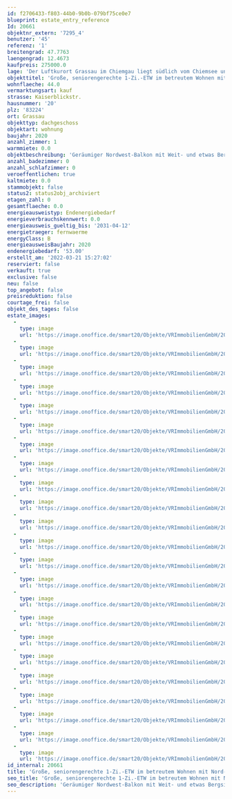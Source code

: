 ```yaml
---
id: f2706433-f803-44b0-9b0b-079bf75ce0e7
blueprint: estate_entry_reference
Id: 20661
objektnr_extern: '7295_4'
benutzer: '45'
referenz: '1'
breitengrad: 47.7763
laengengrad: 12.4673
kaufpreis: 275000.0
lage: 'Der Luftkurort Grassau im Chiemgau liegt südlich vom Chiemsee und ist das Zentrum vom beliebten Achental mit bester Versorgung in vielerlei Hinsicht *** Nur wenige Gehminuten zu großen Supermärkten und zum erholsamen Achendamm *** Ganz nahe u.a. auch: 18-Loch-Golfplatz, viele Wander- und Radwege z.B. im Naturschutzgebiet Kendlmühlfilzn, der Reifinger Badesee, die Hochplatten-Sesselliftbahn usw. *** Am ruhigen Ende einer Sackgasse im südlichen Ortsbereich an freien Wiesen *** Im 3. Stock unterm Dach eines nach KfW 55-Standard gebauten Senioren- und Pflegeheims, in dem es 21 betreute Wohnungen, 94 Pflegeappartements und eine Tagespflegeeinrichtung gibt.'
objekttitel: 'Große, seniorengerechte 1-Zi.-ETW im betreutem Wohnen mit Nord-West-Balkon'
wohnflaeche: 44.0
vermarktungsart: kauf
strasse: Kaiserblickstr.
hausnummer: '20'
plz: '83224'
ort: Grassau
objekttyp: dachgeschoss
objektart: wohnung
baujahr: 2020
anzahl_zimmer: 1
warmmiete: 0.0
objektbeschreibung: 'Geräumiger Nordwest-Balkon mit Weit- und etwas Bergsicht. Er ist überdacht und wirkt gemütlich dank Naturholz-Lärchenfassade und Sichtdachstuhl *** Im großen Wohn-/Ess-/Schlafraum wäre auch eine Teil-Trennwand möglich *** Zeitlose, großformatige Fliesen barrierefrei mit Fußbodenheizung *** Duschbad mit Glaskabine *** Elegante weiße Zimmer- und Balkontüren *** Einbauküche mit Geschirrspüler. Das andere Inventar in den Bildern wird noch entfernt *** Praktische Abstellkammer mit Waschmaschinen-/Trocknerplatz *** Elektrische Außenrollos und kontrollierte Lüftung *** Speicherabteil gegenüber der Wohnungstür *** Personen- und Bettenlift *** 24-Stunden-Notruf obligatorisch gegen Gebühr *** Hausgeld mtl. 249,- € ( davon 28,- € Rücklagenansparung). 53 € mtl. für den globalen Betreuungsvertrag mit der Senioren-/Pflegeheim-Betreibergesellschaft im Haus *** Im Preis enthalten: Zur Wohnung wurden vom Bauträger auch ca. 10 m² Anteil an gemeinschaftlichen Flächen erworben, weil diese wegen der alters- bzw. behindertengerechten Bauweise überdurchschnittlich dimensioniert sind und es auch einen Gemeinschaftsraum gibt *** Fahrradraum neben dem Kfz-Stellplatz *** Die Bauträgergewährleistung läuft noch bis Februar 2026 *** Die Hausverwaltung bietet auch eine Mietverwaltung an'
anzahl_badezimmer: 0
anzahl_schlafzimmer: 0
veroeffentlichen: true
kaltmiete: 0.0
stammobjekt: false
status2: status2obj_archiviert
etagen_zahl: 0
gesamtflaeche: 0.0
energieausweistyp: Endenergiebedarf
energieverbrauchskennwert: 0.0
energieausweis_gueltig_bis: '2031-04-12'
energietraeger: fernwaerme
energyClass: B
energieausweisBaujahr: 2020
endenergiebedarf: '53.00'
erstellt_am: '2022-03-21 15:27:02'
reserviert: false
verkauft: true
exclusive: false
neu: false
top_angebot: false
preisreduktion: false
courtage_frei: false
objekt_des_tages: false
estate_images:
  -
    type: image
    url: 'https://image.onoffice.de/smart20/Objekte/VRImmobilienGmbH/20661/72996ad0-98e1-447b-84e8-f0279994b582.jpg'
  -
    type: image
    url: 'https://image.onoffice.de/smart20/Objekte/VRImmobilienGmbH/20661/273df7dc-3f32-4f70-841a-72673db3b1a4.jpg'
  -
    type: image
    url: 'https://image.onoffice.de/smart20/Objekte/VRImmobilienGmbH/20661/f50313dc-b431-43fc-8c21-6a054afa3f9f.jpg'
  -
    type: image
    url: 'https://image.onoffice.de/smart20/Objekte/VRImmobilienGmbH/20661/ae2685b2-cc70-40b0-b412-e3036f76969e.jpg'
  -
    type: image
    url: 'https://image.onoffice.de/smart20/Objekte/VRImmobilienGmbH/20661/55c8d13f-4c86-457a-8c39-c1369a29d8a2.jpg'
  -
    type: image
    url: 'https://image.onoffice.de/smart20/Objekte/VRImmobilienGmbH/20661/8ddf16ae-f475-49e0-97f2-faf710969f70.jpg'
  -
    type: image
    url: 'https://image.onoffice.de/smart20/Objekte/VRImmobilienGmbH/20661/940d9e74-cb26-43d2-acdb-b4eda95e8f86.jpg'
  -
    type: image
    url: 'https://image.onoffice.de/smart20/Objekte/VRImmobilienGmbH/20661/f021a58d-dd52-4f5e-a227-089fc3e7ff9d.jpg'
  -
    type: image
    url: 'https://image.onoffice.de/smart20/Objekte/VRImmobilienGmbH/20661/bacbbf10-2635-4b7c-bcbc-f80d918a89dd.jpg'
  -
    type: image
    url: 'https://image.onoffice.de/smart20/Objekte/VRImmobilienGmbH/20661/db75e1ed-0cf3-4c17-925b-7d7f7be2941d.jpg'
  -
    type: image
    url: 'https://image.onoffice.de/smart20/Objekte/VRImmobilienGmbH/20661/a71aff84-baf4-4840-a2b3-43e71512ebc3.jpg'
  -
    type: image
    url: 'https://image.onoffice.de/smart20/Objekte/VRImmobilienGmbH/20661/471e37b1-713e-4432-b469-4821dcee1ad3.jpg'
  -
    type: image
    url: 'https://image.onoffice.de/smart20/Objekte/VRImmobilienGmbH/20661/84879168-517f-422a-b14c-f1e2126fc91c.jpg'
  -
    type: image
    url: 'https://image.onoffice.de/smart20/Objekte/VRImmobilienGmbH/20661/0b7ae6c8-c921-4949-9660-3c702c21c74e.jpg'
  -
    type: image
    url: 'https://image.onoffice.de/smart20/Objekte/VRImmobilienGmbH/20661/a24e0aab-73c1-48c9-bb13-cdda79b3904c.jpg'
  -
    type: image
    url: 'https://image.onoffice.de/smart20/Objekte/VRImmobilienGmbH/20661/f316eec3-435f-4b62-b069-cb0febc54711.jpg'
  -
    type: image
    url: 'https://image.onoffice.de/smart20/Objekte/VRImmobilienGmbH/20661/a5a2754c-1ddc-401f-b593-5a5ad8fd7632.jpg'
  -
    type: image
    url: 'https://image.onoffice.de/smart20/Objekte/VRImmobilienGmbH/20661/a43df333-3e65-4ff6-a141-d9ee2cb4a4f3.jpg'
  -
    type: image
    url: 'https://image.onoffice.de/smart20/Objekte/VRImmobilienGmbH/20661/c78e0cc4-0589-493c-aedc-54066313bde2.jpg'
  -
    type: image
    url: 'https://image.onoffice.de/smart20/Objekte/VRImmobilienGmbH/20661/53ec241b-ae82-45f1-bb95-78c891b3032b.jpg'
  -
    type: image
    url: 'https://image.onoffice.de/smart20/Objekte/VRImmobilienGmbH/20661/e90b4966-9ee4-489a-b7a5-b510c8982cb1.jpg'
  -
    type: image
    url: 'https://image.onoffice.de/smart20/Objekte/VRImmobilienGmbH/20661/d52d17be-2e89-446a-9ba4-3a5a32d4a656.jpg'
  -
    type: image
    url: 'https://image.onoffice.de/smart20/Objekte/VRImmobilienGmbH/20661/25b732ea-8089-4679-9590-5a98488728e3.jpg'
id_internal: 20661
title: 'Große, seniorengerechte 1-Zi.-ETW im betreutem Wohnen mit Nord-West-Balkon'
seo_title: 'Große, seniorengerechte 1-Zi.-ETW im betreutem Wohnen mit Nord-West-Balkon'
seo_description: 'Geräumiger Nordwest-Balkon mit Weit- und etwas Bergsicht. Er ist überdacht und wirkt gemütlich dank Naturholz-Lärchenfassade und Sichtdachstuhl *** Im groß'
---
```

